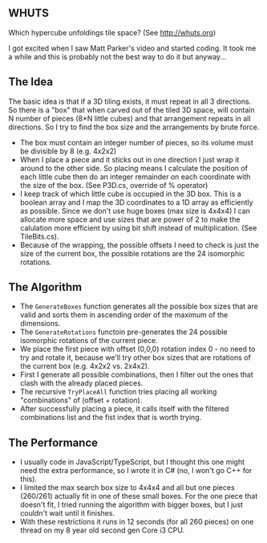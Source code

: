 ## WHUTS
Which hypercube unfoldings tile space? (See http://whuts.org)

I got excited when I saw Matt Parker's video and started coding. It took me a while and this is probably not the best way to do it but anyway...

## The Idea
The basic idea is that if a 3D tiling exists, it must repeat in all 3 directions. So there is a "box" that when carved out of the tiled 3D space, will contain N number of pieces (8*N little cubes) and that arrangement repeats in all directions. So I try to find the box size and the arrangements by brute force.

* The box must contain an integer number of pieces, so its volume must be divisible by 8 (e.g. 4x2x2)
* When I place a piece and it sticks out in one direction I just wrap it around to the other side. So placing means I calculate the position of each little cube then do an integer remainder on each coordinate with the size of the box. (See P3D.cs, override of % operator)
* I keep track of which little cube is occupied in the 3D box. This is a boolean array and I map the 3D coordinates to a 1D array as efficiently as possible. Since we don't use huge boxes (max size is 4x4x4) I can allocate more space and use sizes that are power of 2 to make the calulation more efficient by using bit shift instead of multiplication. (See TileBits.cs).
* Because of the wrapping, the possible offsets I need to check is just the size of the current box, the possible rotations are the 24 isomorphic rotations.

## The Algorithm
* The `GenerateBoxes` function generates all the possible box sizes that are valid and sorts them in ascending order of the maximum of the dimensions.
* The `GenerateRotations` functoin pre-generates the 24 possible isomorphic rotations of the current piece.
* We place the first piece with offset (0,0,0) rotation index 0 - no need to try and rotate it, because we'll try other box sizes that are rotations of the current box (e.g. 4x2x2 vs. 2x4x2).
* First I generate all possible combinations, then I filter out the ones that clash with the already placed pieces.
* The recursive `TryPlaceAll` function tries placing all working "combinations" of (offset + rotation).
* After successfully placing a piece, it calls itself with the filtered combinations list and the fist index that is worth trying.

## The Performance
* I usually code in JavaScript/TypeScript, but I thought this one might need the extra performance, so I wrote it in C# (no, I won't go C++ for this).
* I limited the max search box size to 4x4x4 and all but one pieces (260/261) actually fit in one of these small boxes. For the one piece that doesn't fit, I tried running the algorithm with bigger boxes, but I just couldn't wait until it finishes.
* With these restrictions it runs in 12 seconds (for all 260 pieces) on one thread on my 8 year old second gen Core i3 CPU.
